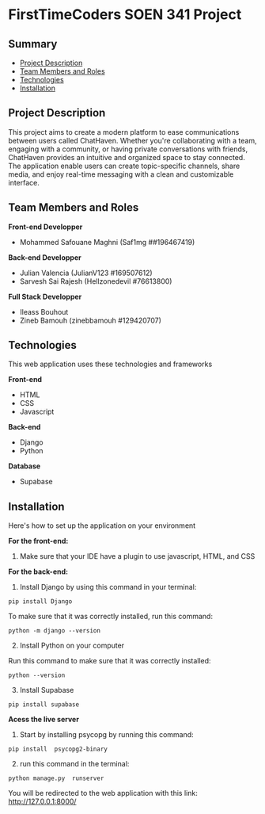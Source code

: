 # FirstTimeCoders SOEN 341 Project 

## Summary

* [Project Description](#pd)
* [Team Members and Roles](#team)
* [Technologies](#tech)
* [Installation](#inst)

## <a name="pd"></a>Project Description

This project aims to create a modern platform to ease communications between users called ChatHaven. Whether you're collaborating with a team, engaging with a community, or having private conversations with friends, ChatHaven provides an intuitive and organized space to stay connected. The application enable users can create topic-specific channels, share media, and enjoy real-time messaging with a clean and customizable interface.

## <a name="team"></a>Team Members and Roles

**Front-end Developper**
* Mohammed Safouane Maghni (Saf1mg ##196467419)
  
**Back-end Developper**
* Julian Valencia (JulianV123 #169507612)
* Sarvesh Sai Rajesh (Hellzonedevil #76613800)

**Full Stack Developper**                        
* Ileass Bouhout
* Zineb Bamouh (zinebbamouh #129420707)
  
## <a name="tech"></a>Technologies
This web application uses these technologies and frameworks

**Front-end**
* HTML
* CSS
* Javascript

**Back-end**
* Django
* Python

**Database**
* Supabase

## <a name="inst"></a>Installation
Here's how to set up the application on your environment

**For the front-end:**
1. Make sure that your IDE have a plugin to use javascript, HTML, and CSS

**For the back-end:**
1. Install Django by using this command in your terminal:
```
pip install Django
```
  To make sure that it was correctly installed, run this command:
```
python -m django --version
```
2. Install Python on your computer

  Run this command to make sure that it was correctly installed:
```
python --version
```
3. Install Supabase
```
pip install supabase
```
**Acess the live server**
1. Start by installing psycopg by running this command:
```
pip install  psycopg2-binary
```
2. run this command in the terminal:
```
python manage.py  runserver
```
You will be redirected to the web application with this link: http://127.0.0.1:8000/



